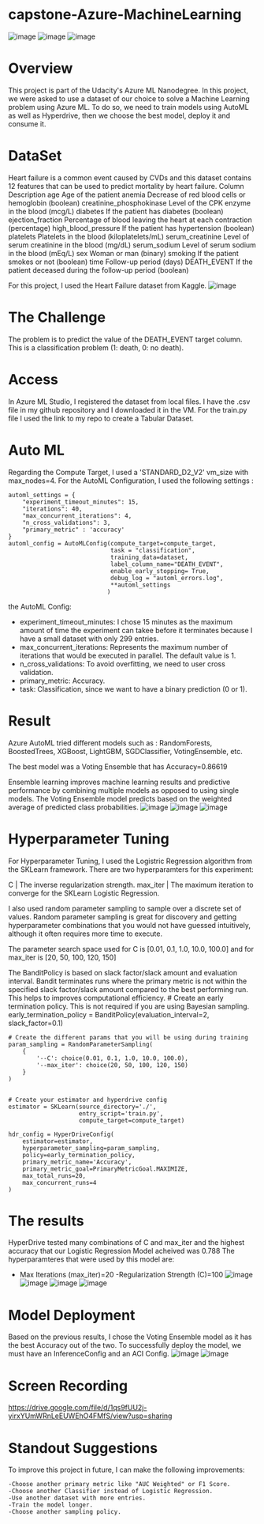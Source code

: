 # capstone-Azure-MachineLearning
![image](https://user-images.githubusercontent.com/59172649/150382135-6d1116f4-a4cb-4c82-8278-3b59cccdeb45.png)
![image](https://user-images.githubusercontent.com/59172649/150382210-bbd0d644-8bbe-42e0-866f-47de2dd55b0c.png)
![image](https://user-images.githubusercontent.com/59172649/150382327-4559b921-1dfb-4034-8d5d-97ca04318db4.png)

# Overview 
This project is part of the Udacity's Azure ML Nanodegree. In this project, we were asked to use a dataset of our choice to solve a Machine Learning problem using Azure ML. To do so, we need to train models using AutoML as well as Hyperdrive, then we choose the best model, deploy it and consume it.
# DataSet
Heart failure is a common event caused by CVDs and this dataset contains 12 features that can be used to predict mortality by heart failure.
Column	Description
age	Age of the patient
anemia	Decrease of red blood cells or hemoglobin (boolean)
creatinine_phosphokinase	Level of the CPK enzyme in the blood (mcg/L)
diabetes	If the patient has diabetes (boolean)
ejection_fraction	Percentage of blood leaving the heart at each contraction (percentage)
high_blood_pressure	If the patient has hypertension (boolean)
platelets	Platelets in the blood (kiloplatelets/mL)
serum_creatinine	Level of serum creatinine in the blood (mg/dL)
serum_sodium	Level of serum sodium in the blood (mEq/L)
sex	Woman or man (binary)
smoking	If the patient smokes or not (boolean)
time	Follow-up period (days)
DEATH_EVENT	If the patient deceased during the follow-up period (boolean)


For this project, I used the Heart Failure dataset from Kaggle.
![image](https://user-images.githubusercontent.com/59172649/148777619-e38b9caf-ebcb-4b20-bdfc-1b38d49afc6b.png)

# The Challenge 
The problem is to predict the value of the DEATH_EVENT target column. This is a classification problem (1: death, 0: no death).
# Access 
In Azure ML Studio, I registered the dataset from local files. I have the .csv file in my github repository and I downloaded it in the VM. For the train.py file I used the link to my repo to create a Tabular Dataset.
# Auto ML 
Regarding the Compute Target, I used a 'STANDARD_D2_V2' vm_size with max_nodes=4. For the AutoML Configuration, I used the following settings :

    automl_settings = {
        "experiment_timeout_minutes": 15,
        "iterations": 40,
        "max_concurrent_iterations": 4,
        "n_cross_validations": 3,
        "primary_metric" : 'accuracy'
    }
    automl_config = AutoMLConfig(compute_target=compute_target,
                                 task = "classification",
                                 training_data=dataset,
                                 label_column_name="DEATH_EVENT",
                                 enable_early_stopping= True,
                                 debug_log = "automl_errors.log",
                                 **automl_settings
                                )
 the AutoML Config:

   - experiment_timeout_minutes: I chose 15 minutes as the maximum amount of time the experiment can takee before it terminates because I have a small dataset with only 299 entries.
   - max_concurrent_iterations: Represents the maximum number of iterations that would be executed in parallel. The default value is 1.
   - n_cross_validations: To avoid overfitting, we need to user cross validation.
   - primary_metric: Accuracy.
   - task: Classification, since we want to have a binary prediction (0 or 1).
# Result 
Azure AutoML tried different models such as : RandomForests, BoostedTrees, XGBoost, LightGBM, SGDClassifier, VotingEnsemble, etc.

The best model was a Voting Ensemble that has Accuracy=0.86619

Ensemble learning improves machine learning results and predictive performance by combining multiple models as opposed to using single models. The Voting Ensemble model predicts based on the weighted average of predicted class probabilities.
![image](https://user-images.githubusercontent.com/59172649/148777728-9777f63f-4079-4512-9953-7659bab119a4.png)
![image](https://user-images.githubusercontent.com/59172649/148777760-0a90601e-1b6d-4e22-a78d-31e331c2217a.png)
![image](https://user-images.githubusercontent.com/59172649/148777803-b2b9eb89-3427-478f-869f-8dfc3624bb8c.png)
# Hyperparameter Tuning
For Hyperparameter Tuning, I used the Logistric Regression algorithm from the SKLearn framework. There are two hyperparamters for this experiment:

C | The inverse regularization strength. max_iter | The maximum iteration to converge for the SKLearn Logistic Regression.

I also used random parameter sampling to sample over a discrete set of values. Random parameter sampling is great for discovery and getting hyperparameter combinations that you would not have guessed intuitively, although it often requires more time to execute.

The parameter search space used for C is [0.01, 0.1, 1.0, 10.0, 100.0] and for max_iter is [20, 50, 100, 120, 150]

The BanditPolicy is based on slack factor/slack amount and evaluation interval. Bandit terminates runs where the primary metric is not within the specified slack factor/slack amount compared to the best performing run. This helps to improves computational efficiency.
    # Create an early termination policy. This is not required if you are using Bayesian sampling.
    early_termination_policy = BanditPolicy(evaluation_interval=2, slack_factor=0.1)


    # Create the different params that you will be using during training
    param_sampling = RandomParameterSampling(
        {
            '--C': choice(0.01, 0.1, 1.0, 10.0, 100.0),
            '--max_iter': choice(20, 50, 100, 120, 150)
        }
    )


    # Create your estimator and hyperdrive config
    estimator = SKLearn(source_directory='./', 
                        entry_script='train.py',
                        compute_target=compute_target)

    hdr_config = HyperDriveConfig(
        estimator=estimator, 
        hyperparameter_sampling=param_sampling, 
        policy=early_termination_policy, 
        primary_metric_name='Accuracy', 
        primary_metric_goal=PrimaryMetricGoal.MAXIMIZE, 
        max_total_runs=20, 
        max_concurrent_runs=4
    )
  # The results 
  HyperDrive tested many combinations of C and max_iter and the highest accuracy that our Logistic Regression Model acheived was 0.788
  The hyperparamteres that were used by this model are:
  - Max Iterations (max_iter)=20
  -Regularization Strength (C)=100
  ![image](https://user-images.githubusercontent.com/59172649/148778274-d3616ba6-d53d-4b15-829a-f78c398ae5b0.png)
  ![image](https://user-images.githubusercontent.com/59172649/148778404-b6d6ae4c-b104-43a7-8466-c65327d1cc50.png)
![image](https://user-images.githubusercontent.com/59172649/148778421-aeef31b5-f0c5-41bb-b2a3-03ddbb2e1db5.png)
![image](https://user-images.githubusercontent.com/59172649/148778479-ca1cea18-d75b-4485-8bfa-61e0939611df.png)
 # Model Deployment
 Based on the previous results, I chose the Voting Ensemble model as it has the best Accuracy out of the two. To successfully deploy the model, we must have an InferenceConfig and an ACI Config.
 ![image](https://user-images.githubusercontent.com/59172649/148778987-5784812d-8a60-4a80-8b5f-66f7665d9fc6.png)
![image](https://user-images.githubusercontent.com/59172649/148779122-b4098e1f-265c-49a1-8bc1-59c68a884402.png)
# Screen Recording 
https://drive.google.com/file/d/1qs9fUU2j-yirxYUmWRnLeEUWEhO4FMfS/view?usp=sharing
# Standout Suggestions 
To improve this project in future, I can make the following improvements:

    -Choose another primary metric like "AUC Weighted" or F1 Score.
    -Choose another Classifier instead of Logistic Regression.
    -Use another dataset with more entries.
    -Train the model longer.
    -Choose another sampling policy.














